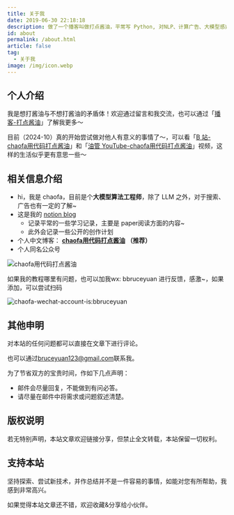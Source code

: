 ```yaml
---
title: 关于我
date: 2019-06-30 22:18:18
description: 做了一个播客叫做打点酱油，平常写 Python, 对NLP、计算广告、大模型感兴趣，尝试做一些有意义的事情
id: about
permalink: /about.html
article: false
tag:
  - 关于我
image: /img/icon.webp
---
```


## 个人介绍

我是想打酱油与不想打酱油的矛盾体！欢迎通过留言和我交流，也可以通过「[播客-打点酱油](https://www.xiaoyuzhoufm.com/podcast/625a89560cab7e0abb960b6d)」了解我更多～

目前（2024-10）真的开始尝试做对他人有意义的事情了～，可以看「[B 站-chaofa用代码打点酱油](https://space.bilibili.com/12420432)」和「[油管 YouTube-chaofa用代码打点酱油](https://www.youtube.com/@bbruceyuan)」视频，这样的生活似乎更有意思一些～


## 相关信息介绍
- hi，我是 chaofa，目前是个**大模型算法工程师**，除了 LLM 之外，对于搜索、广告也有一定的了解~
- 这是我的 [notion blog](https://chaofa.notion.site/11a569b3ecce49b2826d679f5e2fdb54)
    - 记录平常的一些学习记录，主要是 paper阅读方面的内容~
    - 此外会记录一些公开的创作计划
- 个人中文博客： **[chaofa用代码打点酱油](https://bruceyuan.com) （推荐）**
- 个人同名公众号

![chaofa用代码打点酱油](https://bruceyuan.com/llms-zero-to-hero/chaofa-wechat-official-account.png)


如果我的教程哪里有问题，也可以加我wx: bbruceyuan 进行反馈，感激~，如果添加，可以尝试扫码

![chaofa-wechat-account-is:bbruceyuan](https://bruceyuan.com/llms-zero-to-hero/wechat-account-bbruceyuan.png)


## 其他申明

对本站的任何问题都可以直接在文章下进行评论。

也可以通过[bruceyuan123@gmail.com](mailto:bbruceyuan<bruceyuan123@gmail.com>?subject=【来自】bbruceyuan的博客)联系我。

为了节省双方的宝贵时间，作如下几点声明：

- 邮件会尽量回复，不能做到有问必答。
- 请尽量在邮件中将需求或问题叙述清楚。

## 版权说明

若无特别声明，本站文章欢迎链接分享，但禁止全文转载，本站保留一切权利。

## 支持本站

坚持探索、尝试新技术，并作总结并不是一件容易的事情，如能对您有所帮助，我感到非常高兴。

如果觉得本站文章还不错，欢迎收藏&分享给小伙伴。
